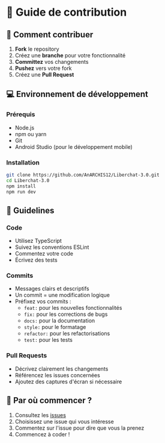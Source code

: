 # 🤝 Guide de contribution

## 🚀 Comment contribuer

1. **Fork** le repository
2. Créez une **branche** pour votre fonctionnalité
3. **Committez** vos changements
4. **Pushez** vers votre fork
5. Créez une **Pull Request**

## 💻 Environnement de développement

### Prérequis
- Node.js
- npm ou yarn
- Git
- Android Studio (pour le développement mobile)

### Installation
```bash
git clone https://github.com/AnARCHIS12/Liberchat-3.0.git
cd Liberchat-3.0
npm install
npm run dev
```

## 📝 Guidelines

### Code
- Utilisez TypeScript
- Suivez les conventions ESLint
- Commentez votre code
- Écrivez des tests

### Commits
- Messages clairs et descriptifs
- Un commit = une modification logique
- Préfixez vos commits :
  - `feat:` pour les nouvelles fonctionnalités
  - `fix:` pour les corrections de bugs
  - `docs:` pour la documentation
  - `style:` pour le formatage
  - `refactor:` pour les refactorisations
  - `test:` pour les tests

### Pull Requests
- Décrivez clairement les changements
- Référencez les issues concernées
- Ajoutez des captures d'écran si nécessaire

## 🎯 Par où commencer ?

1. Consultez les [issues](https://github.com/AnARCHIS12/Liberchat-3.0/issues)
2. Choisissez une issue qui vous intéresse
3. Commentez sur l'issue pour dire que vous la prenez
4. Commencez à coder !
